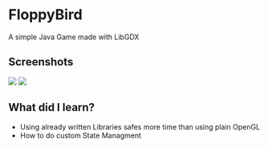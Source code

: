 # FloppyBird
 A simple Java Game made with LibGDX

## Screenshots
![](https://i.imgur.com/488sihJ.png)
![](https://i.imgur.com/galkyU8.png)

## What did I learn?
* Using already written Libraries safes more time than using plain OpenGL
* How to do custom State Managment